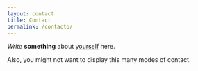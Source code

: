 ```yaml
---
layout: contact
title: Contact
permalink: /contacto/
---
```


_Write_ **something** about [yourself](https://www.google.com/search?q=who+am+i) here.

Also, you might not want to display this many modes of contact.
